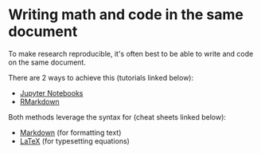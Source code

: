 # Writing math and code in the same document

To make research reproducible, it's often best to be able to write and code
on the same document.

There are 2 ways to achieve this (tutorials linked below):
- [Jupyter Notebooks](jupyter_typeset_pdf.md)
- [RMarkdown](rmd_typeset_pdf.md)

Both methods leverage the syntax for (cheat sheets linked below):
- [Markdown](https://commonmark.org/help/) (for formatting text)
- [LaTeX](https://en.wikipedia.org/wiki/Wikipedia:LaTeX_symbols) (for typesetting equations)
